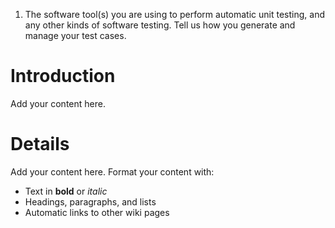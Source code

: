 1.  The software tool(s) you are using to perform automatic unit testing, and any other
kinds of software testing. Tell us how you generate and manage your test cases.

# Introduction #

Add your content here.


# Details #

Add your content here.  Format your content with:
  * Text in **bold** or _italic_
  * Headings, paragraphs, and lists
  * Automatic links to other wiki pages